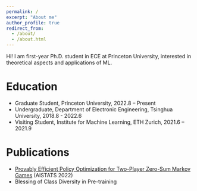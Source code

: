```yaml
---
permalink: /
excerpt: "About me"
author_profile: true
redirect_from: 
  - /about/
  - /about.html
---
```


Hi! I am first-year Ph.D. student in ECE at Princeton University, interested in theoretical aspects and applications of ML.


Education
======
* Graduate Student, Princeton University, 2022.8 – Present
* Undergraduate, Department of Electronic Engineering, Tsinghua University, 2018.8 - 2022.6
* Visiting Student, Institute for Machine Learning, ETH Zurich, 2021.6 – 2021.9


Publications
======
* [Provably Efficient Policy Optimization for Two-Player Zero-Sum Markov Games](https://arxiv.org/abs/2102.08903) (AISTATS 2022)
* Blessing of Class Diversity in Pre-training





